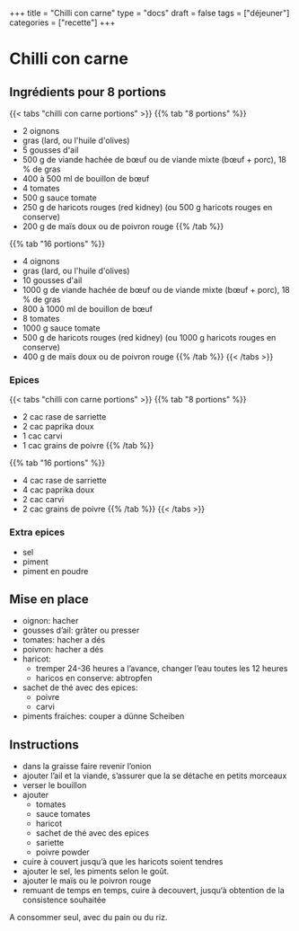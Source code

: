 +++
title = "Chilli con carne"
type = "docs"
draft = false
tags = ["déjeuner"]
categories = ["recette"]
+++

# Chilli con carne

## Ingrédients pour 8 portions

{{< tabs "chilli con carne portions" >}}
{{% tab "8 portions" %}}
- 2 oignons
- gras (lard, ou l'huile d'olives)
- 5 gousses d'ail
- 500 g de viande hachée de bœuf ou de viande mixte (bœuf + porc), 18 % de gras
- 400 à 500 ml de bouillon de bœuf
- 4 tomates
- 500 g sauce tomate
- 250 g de haricots rouges (red kidney) (ou 500 g haricots rouges en conserve)
- 200 g de maïs doux ou de poivron rouge
{{% /tab %}}

{{% tab "16 portions" %}}
- 4 oignons
- gras (lard, ou l'huile d'olives)
- 10 gousses d'ail
- 1000 g de viande hachée de bœuf ou de viande mixte (bœuf + porc), 18 % de gras
- 800 à 1000 ml de bouillon de bœuf
- 8 tomates
- 1000 g sauce tomate
- 500 g de haricots rouges (red kidney) (ou 1000 g haricots rouges en conserve)
- 400 g de maïs doux ou de poivron rouge
{{% /tab %}}
{{< /tabs >}}

### Epices

{{< tabs "chilli con carne portions" >}}
{{% tab "8 portions" %}}
- 2 cac rase de sarriette
- 2 cac paprika doux
- 1 cac carvi
- 1 cac grains de poivre
{{% /tab %}}

{{% tab "16 portions" %}}
- 4 cac rase de sarriette
- 4 cac paprika doux
- 2 cac carvi
- 2 cac grains de poivre
{{% /tab %}}
{{< /tabs >}}

### Extra epices

- sel
- piment
- piment en poudre

## Mise en place

- oignon: hacher
- gousses d’ail: grâter ou presser
- tomates: hacher a dés
- poivron: hacher a dés
- haricot:
    - tremper 24-36 heures a l’avance, changer l’eau toutes les 12 heures
    - haricos en conserve: abtropfen
- sachet de thé avec des epices:
    - poivre
    - carvi
- piments fraiches: couper a dünne Scheiben


## Instructions

- dans la graisse faire revenir l’onion
- ajouter l’ail et la viande, s’assurer que la se détache en petits morceaux
- verser le bouillon
- ajouter
    - tomates
    - sauce tomates
    - haricot
    - sachet de thé avec des epices
    - sariette
    - poivre powder
- cuire à couvert jusqu’à que les haricots soient tendres
- ajouter le sel, les piments selon le goût.
- ajouter le maïs ou le poivron rouge
- remuant de temps en temps, cuire à decouvert, jusqu‘à obtention de la consistence souhaitée

A consommer seul, avec du pain ou du riz.

